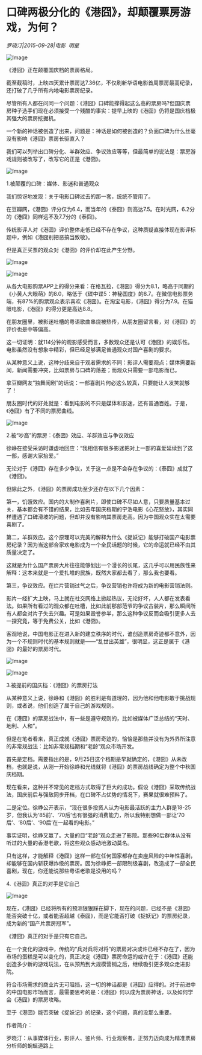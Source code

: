 # 口碑两极分化的《港囧》，却颠覆票房游戏，为何？

*罗晓汀|2015-09-28|电影 
                                                明星*

![Image](http://static.ylzbl.com/uploads/ueditor/php/upload/image/20171019/1508422590909863.jpeg)

《港囧》正在颠覆国庆档的票房格局。

截至截稿时，上映四天累计票房达7.36亿，不仅刷新华语电影首周票房最高纪录，还打破了几乎所有内地电影票房纪录。

尽管所有人都在问同一个问题：《港囧》口碑能撑得起这么高的票房吗?但国庆票房种子选手们现在必须接受一个残酷的事实：提早上映的《港囧》仍将是国庆档极其强大的票房挖掘机。

一个新的神话被创造了出来，问题是：神话是如何被创造的？负面口碑为什么丝毫没有影响《港囧》票房长驱直入？

我们可以列举出口碑分化、羊群效应、争议效应等等，但最简单的说法是：票房游戏规则被改写了，改写它的正是《港囧》。

![Image](http://si1.go2yd.com/get-image/0HbzBaKlA8W)

1.被颠覆的口碑：媒体、影迷和普通观众

我们惊讶地发现：关于电影口碑过去的那一套，统统不管用了。

在豆瓣网，《港囧》评分仅为6.4，而当年的《泰囧》则高达7.5。在时光网，6.2分的《港囧》同样远不及7.7分的《泰囧》。

传统影评人对《港囧》评价整体走低已经不存在争议，这种质疑直接体现在影评标题中，例如《港囧别把恶搞当致敬》。

但是真正买票的观众对《港囧》的评价却在此产生分野。

![Image](http://si1.go2yd.com/get-image/0HbzBbd6IK0)

![Image](http://si1.go2yd.com/get-image/0HbzBgvykoy)

从各大电影购票APP上的得分来看：在格瓦拉，《港囧》得分为8.1，略高于同期的《小黄人大眼萌》的8.0，略低于《碟中谍5：神秘国度》的8.7。在微信电影票务端，有87%的购票观众表示喜欢《港囧》。在淘宝电影，《港囧》得分为7.9。在猫眼电影，《港囧》的得分更是高达8.8。

在朋友圈里，被影迷吐槽的粤语歌曲串烧被热传，从朋友圈留言看，对《港囧》的评价也是中等偏高。

这一切证明：就114分钟的观影感受而言，多数观众还是认可《港囧》的娱乐性。电影虽然没有想象中精彩，但已经足够满足普通观众对国产喜剧的要求。

从某种意义上说，这种分歧来自于观者需求的不同：影评人需要观点；媒体需要新闻，新闻需要冲突，比如票房与口碑的落差；而观众只需要一部电影而已。

拿豆瓣网友“独舞闹剧”的话说：一部喜剧片何必这么较真，只要能让人发笑就够了！

朋友圈时代的好处就是：看到电影的不只是媒体和影迷，还有普通百姓。于是，《港囧》有了不同的票房曲线。

![Image](http://si1.go2yd.com/get-image/0HbzBcy37Oi)

2.被“吵高”的票房：《泰囧》效应、羊群效应与争议效应

徐峥在接受采访时谦虚地回应：“我相信有很多影迷把对上一部的喜爱延续到了这一部，感谢大家抬爱。”

无论对于《港囧》存在多少争议，关于这一点是不会存在争议的：《泰囧》成就了《港囧》。

但除此之外，《港囧》的票房成功至少还存在以下几个因素：

第一，饥饿效应。国内的大制作喜剧片，即使口碑不尽如人意，只要质量基本过关，基本都会有不错的结果，比如去年国庆档期的宁浩电影《心花怒放》，其实同样遭遇了口碑滑坡的问题，但却并没有影响其票房走高。因为中国观众实在太需要喜剧了。

第二，羊群效应。这个原理可以完美的解释为什么《捉妖记》能够打破国产电影票房纪录？因为当这部合家欢电影成为一个全民话题的时候，它的命运就已经不由其质量决定了。

这就是为什么国产票房大片往往能够划出一个漫长的长尾，这几乎可以用民族性来解释：这本来就是一个爱扎堆的民族，既然大家都去看了，那么我也要看。

第三，争议效应。在烂片营销过气之后，争议营销也许将成为新的电影营销法则。

影片一经扩大上映，马上就在社交网络上掀起热议，无论好坏，人人都在发表看法。如果所有看过的观众都在吐槽，比如此前那部范爷的争议古装片，那么瞬间所有人都会对片子失去兴趣。可是如果毁誉参半，那么这种争议反而会吸引更多人去一探究竟，等于免费公关，比如《港囧》。

客观地说，中国电影正在进入新的建立秩序的时代，谁创造票房奇迹都不意外，因为一个不规则时代的基本规则就是——“乱世出英雄”，很明显，这正是属于《港囧》的最好的票房时代。

![Image](http://si1.go2yd.com/get-image/0HbzBg4UEBE)

![Image](http://si1.go2yd.com/get-image/0HbzBeDTipE)

3.被提前的国庆档：《港囧》的票房打法

从某种意义上说，徐峥和《港囧》的胜利是有道理的，因为他和他电影敢于挑战规则，或者说，他们创造了属于自己的游戏规则。

在《港囧》的票房战法中，有一些是遵守规则的，比如被媒体广泛总结的“天时、地利、人和”。

但是在笔者看来，真正成就《港囧》票房奇迹的，恰恰是那些并没有为外界所注意的非常规战法：比如非常规档期和“老龄”观众市场开发。

首先是定档。需要指出的是，9月25日这个档期是早就确定的，《港囧》从未改档，也就是说，从刚一开始徐峥和光线就将《港囧》的票房战线确定为整个中秋国庆档期。

现在看来，这种并不常见的定档方式取得了巨大的成功。假设《港囧》采取传统战法，国庆前后与强敌同步开档，在口碑不占优势的情况下，赛果就很难预料了。

二是定位。徐峥公开表示，“现在很多投资人认为电影最活跃的主力人群是18-25岁，但我认为‘85前’、‘70后’也有很强的消费能力，所以我特别想做一部让‘70后’、‘80后’、‘90后’在一起看的电影。”

事实证明，徐峥又赢了。大量的目“老龄”观众走进了影院。那些90后群体从没有听过的大量的香港老歌，将这些观众感动地激动莫名。

只有这样，才能解释《港囧》这样一部在任何国家都存在卖座风险的中年性喜剧，却能够在国内斩获爆炸级的票房。因为徐峥把一部限制级喜剧，改造成了一部全民喜剧，现在，你还能说那些粤语老歌是没用的吗？

4.《港囧》真正的对手是它自己

![Image](http://si1.go2yd.com/get-image/0HbzBiSMxvs)

现在，《港囧》已经将所有的预测狠狠踩在脚下，现在的问题，已经不是《港囧》能否突破十亿，或者能否超越《泰囧》，而是它能否打破《捉妖记》的票房纪录，成为新的“国产片票房冠军”。

《港囧》真正的对手是只有它自己。

在一个变化的游戏中，传统的“兵对兵将对将”的票房对决或许已经不存在了，因为市场的蛋糕是可以变化的，真正决定《港囧》票房命运的或许在于：《港囧》还能创造多少新的游戏玩法，在从预热到大规模营销之后，继续吸引更多观众走进影院。

符合市场需求的商业片无可阻挡，这一切的神话都是《港囧》应得的。对于前进中的中国电影市场而言，最需要思考的是：《港囧》何以成为票房神话，以及如何学会《港囧》的票房攻略。

至于《港囧》能否突破《捉妖记》的纪录，这个问题，真的没那么重要。

作者简介：

罗晓汀：从事媒体行业，影评人、鉴片师、行业观察者，正努力迈向成为精准票房分析师的蜿蜒道路上

